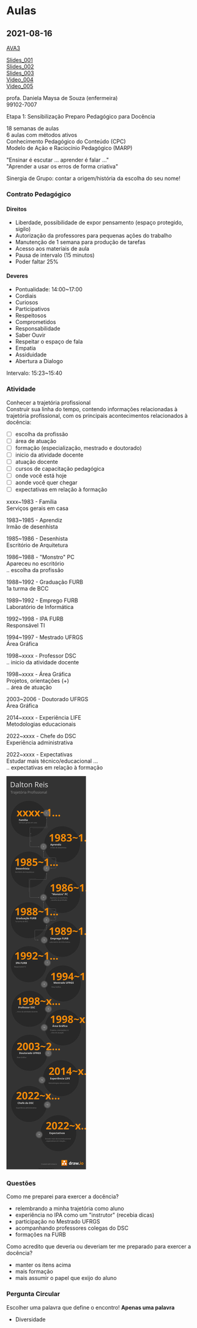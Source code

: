 # Aulas

## 2021-08-16

[AVA3](<https://ava3.furb.br/course/view.php?id=33346> "AVA3")  

[Slides_001](001_AberturaPrograma_Etapa%201.pdf "Slides_001")  
[Slides_002](002_Apresentacao_Marcel.pdf "Slides_002")  
[Slides_003](003_Apresentacao_Paula.pdf "Slides_003")  
[Video_004](004_Thiago_parte1.mov "Video_004")  
[Video_005](005_Thiago_parte2.mov "Video_005")  

profa. Daniela Maysa de Souza (enfermeira)  
99102-7007  

Etapa 1: Sensibilização Preparo Pedagógico para Docência  

18 semanas de aulas  
6 aulas com métodos ativos  
Conhecimento Pedagógico do Conteúdo (CPC)  
Modelo de Ação e Raciocínio Pedagógico (MARP)  

"Ensinar é escutar ... aprender é falar ..."  
"Aprender a usar os erros de forma criativa"  

Sinergia de Grupo: contar a origem/história da escolha do seu nome!

### Contrato Pedagógico

#### Direitos

- Liberdade, possibilidade de expor pensamento (espaço protegido, sigilo)  
- Autorização da professores para pequenas ações do trabalho  
- Manutenção de 1 semana para produção de tarefas  
- Acesso aos materiais de aula  
- Pausa de intervalo (15 minutos)  
- Poder faltar 25%  

#### Deveres

- Pontualidade: 14:00~17:00  
- Cordiais  
- Curiosos  
- Participativos  
- Respeitosos  
- Comprometidos  
- Responsabilidade  
- Saber Ouvir  
- Respeitar o espaço de fala  
- Empatia  
- Assiduidade  
- Abertura a Dialogo  

Intervalo: 15:23~15:40  

### Atividade

Conhecer a trajetória profissional  
Construir sua linha do tempo, contendo informações relacionadas à trajetória profissional, com os principais acontecimentos relacionados à docência:

- [ ] escolha da profissão  
- [ ] área de atuação  
- [ ] formação (especialização, mestrado e doutorado)  
- [ ] inicio da atividade docente  
- [ ] atuação docente  
- [ ] cursos de capacitação pedagógica  
- [ ] onde você está hoje  
- [ ] aonde você quer chegar  
- [ ] expectativas em relação à formação  

xxxx~1983 - Família  
Serviços gerais em casa  

1983~1985 - Aprendiz  
Irmão de desenhista  

1985~1986 - Desenhista  
Escritório de Arquitetura  

1986~1988 - "Monstro" PC  
Apareceu no escritório  
  .. escolha da profissão  

1988~1992 - Graduação FURB  
1a turma de BCC  

1989~1992 - Emprego FURB  
Laboratório de Informática  

1992~1998 - IPA FURB  
Responsável TI  

1994~1997 - Mestrado UFRGS  
Área Gráfica  

1998~xxxx - Professor DSC  
  .. inicio da atividade docente  

1998~xxxx - Área Gráfica  
Projetos, orientações (+)  
  .. área de atuação  

2003~2006 - Doutorado UFRGS  
Área Gráfica  

2014~xxxx - Experiência LIFE  
Metodologias educacionais  

2022~xxxx - Chefe do DSC  
Experiência administrativa  

2022~xxxx - Expectativas  
Estudar mais técnico/educacional ...  
  .. expectativas em relação à formação  

<!-- [FIXME: falta terminar as linhas que ligam os itens no fluxograma] -->
![Mapa](TrajetoriaProfissional.drawio.svg "Mapa")  

### Questões

Como me preparei para exercer a docência?

- relembrando a minha trajetória como aluno  
- experiência no IPA como um "instrutor" (recebia dicas)  
- participação no Mestrado UFRGS  
- acompanhando professores colegas do DSC  
- formações na FURB  

Como acredito que deveria ou deveriam ter me preparado para exercer a docência?

- manter os itens acima  
- mais formação  
- mais assumir o papel que exijo do aluno  

### Pergunta Circular

Escolher uma palavra que define o encontro!
**Apenas uma palavra**

- Diversidade  
